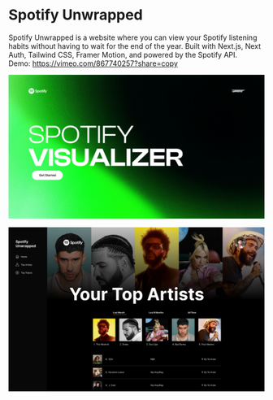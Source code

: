 # Spotify Unwrapped
Spotify Unwrapped is a website where you can view your Spotify listening habits without having to wait for the end of the year. Built with Next.js, Next Auth, Tailwind CSS, Framer Motion, and powered by the Spotify API.\
Demo: https://vimeo.com/867740257?share=copy

![Spotify Unwrapped Home Page](https://github.com/Jpreet927/Spotify-Unwrapped/blob/main/assets/readme/login.jpg)

![Spotify Unwrapped Top Artists Page Preview](https://github.com/Jpreet927/Spotify-Unwrapped/blob/main/assets/readme/topartists.jpg)

